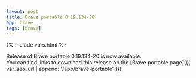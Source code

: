 ```yaml
---
layout: post
title: Brave portable 0.19.134-20
app: brave
tags: [brave]
---
```

{% include vars.html %}

Release of Brave portable 0.19.134-20 is now available.<br />
You can find links to download this release on the [Brave portable page]({{ var_seo_url | append: '/app/brave-portable' }}).